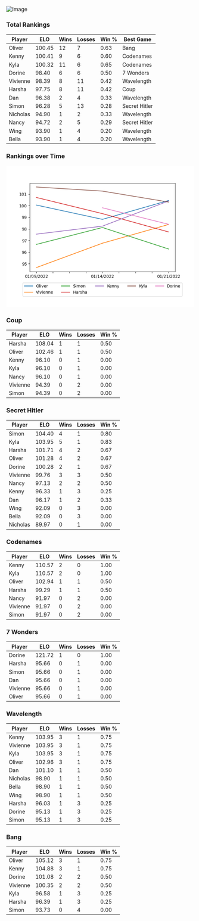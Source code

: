 
![Image](https://media.architecturaldigest.com/photos/618036966ba9675f212cc805/16:9/w_2560%2Cc_limit/SquidGame_Season1_Episode1_00_44_44_16.jpg)

### Total Rankings

| Player | ELO | Wins | Losses | Win % | Best Game |
| --- | --- | --- | --- | --- | --- |
| Oliver | 100.45 | 12 | 7 | 0.63 | Bang |
| Kenny | 100.41 | 9 | 6 | 0.60 | Codenames |
| Kyla | 100.32 | 11 | 6 | 0.65 | Codenames |
| Dorine | 98.40 | 6 | 6 | 0.50 | 7 Wonders |
| Vivienne | 98.39 | 8 | 11 | 0.42 | Wavelength |
| Harsha | 97.75 | 8 | 11 | 0.42 | Coup |
| Dan | 96.38 | 2 | 4 | 0.33 | Wavelength |
| Simon | 96.28 | 5 | 13 | 0.28 | Secret Hitler |
| Nicholas | 94.90 | 1 | 2 | 0.33 | Wavelength |
| Nancy | 94.72 | 2 | 5 | 0.29 | Secret Hitler |
| Wing | 93.90 | 1 | 4 | 0.20 | Wavelength |
| Bella | 93.90 | 1 | 4 | 0.20 | Wavelength |

### Rankings over Time
![Image](rankings.png)

### Coup

| Player | ELO | Wins | Losses | Win % |
| --- | --- | --- | --- | --- |
| Harsha | 108.04  | 1 | 1 | 0.50 |
| Oliver | 102.46  | 1 | 1 | 0.50 |
| Kenny | 96.10  | 0 | 1 | 0.00 |
| Kyla | 96.10  | 0 | 1 | 0.00 |
| Nancy | 96.10  | 0 | 1 | 0.00 |
| Vivienne | 94.39  | 0 | 2 | 0.00 |
| Simon | 94.39  | 0 | 2 | 0.00 |

### Secret Hitler

| Player | ELO | Wins | Losses | Win % |
| --- | --- | --- | --- | --- |
| Simon | 104.40  | 4 | 1 | 0.80 |
| Kyla | 103.95  | 5 | 1 | 0.83 |
| Harsha | 101.71  | 4 | 2 | 0.67 |
| Oliver | 101.28  | 4 | 2 | 0.67 |
| Dorine | 100.28  | 2 | 1 | 0.67 |
| Vivienne | 99.76  | 3 | 3 | 0.50 |
| Nancy | 97.13  | 2 | 2 | 0.50 |
| Kenny | 96.33  | 1 | 3 | 0.25 |
| Dan | 96.17  | 1 | 2 | 0.33 |
| Wing | 92.09  | 0 | 3 | 0.00 |
| Bella | 92.09  | 0 | 3 | 0.00 |
| Nicholas | 89.97  | 0 | 1 | 0.00 |

### Codenames

| Player | ELO | Wins | Losses | Win % |
| --- | --- | --- | --- | --- |
| Kenny | 110.57  | 2 | 0 | 1.00 |
| Kyla | 110.57  | 2 | 0 | 1.00 |
| Oliver | 102.94  | 1 | 1 | 0.50 |
| Harsha | 99.29  | 1 | 1 | 0.50 |
| Nancy | 91.97  | 0 | 2 | 0.00 |
| Vivienne | 91.97  | 0 | 2 | 0.00 |
| Simon | 91.97  | 0 | 2 | 0.00 |

### 7 Wonders

| Player | ELO | Wins | Losses | Win % |
| --- | --- | --- | --- | --- |
| Dorine | 121.72  | 1 | 0 | 1.00 |
| Harsha | 95.66  | 0 | 1 | 0.00 |
| Simon | 95.66  | 0 | 1 | 0.00 |
| Dan | 95.66  | 0 | 1 | 0.00 |
| Vivienne | 95.66  | 0 | 1 | 0.00 |
| Oliver | 95.66  | 0 | 1 | 0.00 |

### Wavelength

| Player | ELO | Wins | Losses | Win % |
| --- | --- | --- | --- | --- |
| Kenny | 103.95  | 3 | 1 | 0.75 |
| Vivienne | 103.95  | 3 | 1 | 0.75 |
| Kyla | 103.95  | 3 | 1 | 0.75 |
| Oliver | 102.96  | 3 | 1 | 0.75 |
| Dan | 101.10  | 1 | 1 | 0.50 |
| Nicholas | 98.90  | 1 | 1 | 0.50 |
| Bella | 98.90  | 1 | 1 | 0.50 |
| Wing | 98.90  | 1 | 1 | 0.50 |
| Harsha | 96.03  | 1 | 3 | 0.25 |
| Dorine | 95.13  | 1 | 3 | 0.25 |
| Simon | 95.13  | 1 | 3 | 0.25 |

### Bang

| Player | ELO | Wins | Losses | Win % |
| --- | --- | --- | --- | --- |
| Oliver | 105.12  | 3 | 1 | 0.75 |
| Kenny | 104.88  | 3 | 1 | 0.75 |
| Dorine | 101.08  | 2 | 2 | 0.50 |
| Vivienne | 100.35  | 2 | 2 | 0.50 |
| Kyla | 96.58  | 1 | 3 | 0.25 |
| Harsha | 96.39  | 1 | 3 | 0.25 |
| Simon | 93.73  | 0 | 4 | 0.00 |